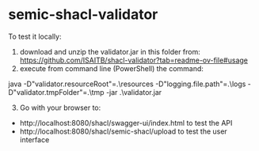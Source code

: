 # semic-shacl-validator

To test it locally:

1) download and unzip the validator.jar in this folder from: https://github.com/ISAITB/shacl-validator?tab=readme-ov-file#usage
2) execute from command line (PowerShell) the command:

java -D"validator.resourceRoot"=.\resources -D"logging.file.path"=.\logs -D"validator.tmpFolder"=.\tmp -jar .\validator.jar

3) Go with your browser to:

- http://localhost:8080/shacl/swagger-ui/index.html to test the API
- http://localhost:8080/shacl/semic-shacl/upload to test the user interface